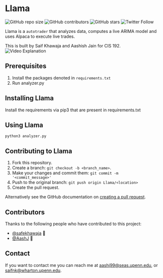# Llama

![GitHub repo size](https://img.shields.io/github/issues/safekhawaja/192autotrader)
![GitHub contributors](https://img.shields.io/github/forks/safekhawaja/192autotrader)
![GitHub stars](https://img.shields.io/github/stars/safekhawaja/192autotrader)
![Twitter Follow](https://img.shields.io/twitter/url?style=social&url=https%3A%2F%2Ftwitter.com%2Fsaifkhawaja3)

Llama is a `autotrader` that analyzes data, computes a live ARIMA model and uses Alpaca to execute live trades. 

This is built by Saif Khawaja and Aashish Jain for CIS 192.
![Video Explanation](https://www.loom.com/share/f0282bcff9b64c3a8f2c484c084efd5a)



## Prerequisites

1. Install the packages denoted in `requirements.txt`
2. Run analyzer.py

## Installing Llama

Install the requirements via pip3 that are present in requirements.txt

## Using Llama

```
python3 analyzer.py
```

## Contributing to Llama

1. Fork this repository.
2. Create a branch: `git checkout -b <branch_name>`.
3. Make your changes and commit them: `git commit -m '<commit_message>'`
4. Push to the original branch: `git push origin Llama/<location>`
5. Create the pull request.

Alternatively see the GitHub documentation on [creating a pull request](https://help.github.com/en/github/collaborating-with-issues-and-pull-requests/creating-a-pull-request).

## Contributors

Thanks to the following people who have contributed to this project:

* [@safekhawaja](https://github.com/safekhawaja) 📖
* [@AashJ](https://github.com/AashJ) 🐛


## Contact

If you want to contact me you can reach me at aashj99@seas.upenn.edu, or saifnk@wharton.upenn.edu.
